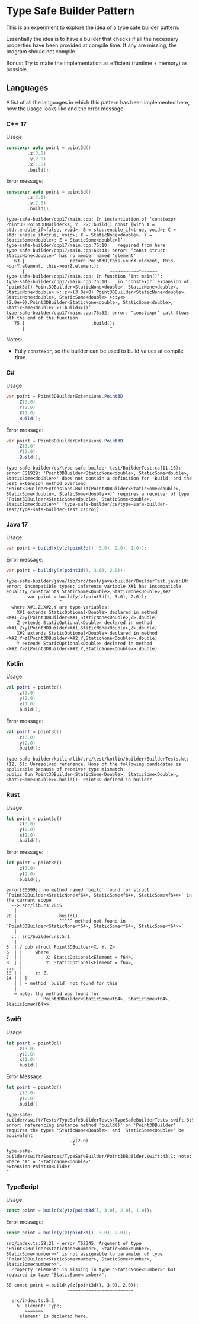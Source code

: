 Type Safe Builder Pattern
=========================

This is an experiment to explore the idea of a type safe builder pattern.

Essentially the idea is to have a builder that checks if all the necessary properties have been provided at compile time.
If any are missing, the program should not compile.

Bonus: Try to make the implementation as efficient (runtime + memory) as possible.

## Languages

A list of all the languages in which this pattern has been implemented here, how the usage looks like and the error message.

### C++ 17

Usage:
```cpp
constexpr auto point = point3d()
		.z(3.0)
		.y(2.0)
		.x(1.0)
		.build();
```

Error message:
```cpp
constexpr auto point = point3d()
		.z(3.0)
		.y(2.0)
		.build();
```

```
type-safe-builder/cpp17/main.cpp: In instantiation of ‘constexpr Point3D Point3DBuilder<X, Y, Z>::build() const [with A = std::enable_if<false, void>; B = std::enable_if<true, void>; C = std::enable_if<true, void>; X = StaticNone<double>; Y = StaticSome<double>; Z = StaticSome<double>]’:
type-safe-builder/cpp17/main.cpp:75:10:   required from here
type-safe-builder/cpp17/main.cpp:63:43: error: ‘const struct StaticNone<double>’ has no member named ‘element’
   63 |                 return Point3D(this->ourX.element, this->ourY.element, this->ourZ.element);
      |                                ~~~~~~~~~~~^~~~~~~
type-safe-builder/cpp17/main.cpp: In function ‘int main()’:
type-safe-builder/cpp17/main.cpp:75:10:   in ‘constexpr’ expansion of ‘point3d().Point3DBuilder<StaticNone<double>, StaticNone<double>, StaticNone<double> >::z<>(3.0e+0).Point3DBuilder<StaticNone<double>, StaticNone<double>, StaticSome<double> >::y<>(2.0e+0).Point3DBuilder<StaticNone<double>, StaticSome<double>, StaticSome<double> >::build<>()’
type-safe-builder/cpp17/main.cpp:75:32: error: ‘constexpr’ call flows off the end of the function
   75 |                         .build();
      |                                ^
```

Notes:
* Fully `constexpr`, so the builder can be used to build values at compile time.

### C#

Usage:
```cs
var point = Point3DBuilderExtensions.Point3D
	.Z(3.0)
	.Y(2.0)
	.X(1.0)
	.Build();
```

Error message:
```cs
var point = Point3DBuilderExtensions.Point3D
	.Z(3.0)
	.Y(2.0)
	.Build();
```

```
type-safe-builder/cs/type-safe-builder-test/BuilderTest.cs(11,16): error CS1929: 'Point3DBuilder<StaticNone<double>, StaticSome<double>, StaticSome<double>>' does not contain a definition for 'Build' and the best extension method overload 'Point3DBuilderExtensions.Build(Point3DBuilder<StaticSome<double>, StaticSome<double>, StaticSome<double>>)' requires a receiver of type 'Point3DBuilder<StaticSome<double>, StaticSome<double>, StaticSome<double>>' [type-safe-builder/cs/type-safe-builder-test/type-safe-builder-test.csproj]
```

### Java 17

Usage:
```java
var point = build(x(y(z(point3d(), 3.0), 2.0), 1.0));
```

Error message:
```java
var point = build(y(z(point3d(), 3.0), 2.0));
```

```
type-safe-builder/java/lib/src/test/java/builder/BuilderTest.java:10: error: incompatible types: inference variable X#1 has incompatible equality constraints StaticSome<Double>,StaticNone<Double>,X#2
		var point = build(y(z(point3d(), 3.0), 2.0));
		            ^
  where X#1,Z,X#2,Y are type-variables:
    X#1 extends StaticOptional<Double> declared in method <X#1,Z>y(Point3DBuilder<X#1,StaticNone<Double>,Z>,double)
    Z extends StaticOptional<Double> declared in method <X#1,Z>y(Point3DBuilder<X#1,StaticNone<Double>,Z>,double)
    X#2 extends StaticOptional<Double> declared in method <X#2,Y>z(Point3DBuilder<X#2,Y,StaticNone<Double>>,double)
    Y extends StaticOptional<Double> declared in method <X#2,Y>z(Point3DBuilder<X#2,Y,StaticNone<Double>>,double)
```

### Kotlin

Usage:
```kotlin
val point = point3d()
	.z(3.0)
	.y(2.0)
	.x(1.0)
	.build();
```

Error message:
```kotlin
val point = point3d()
	.z(3.0)
	.y(2.0)
	.build();
```

```
type-safe-builder/kotlin/lib/src/test/kotlin/builder/BuilderTests.kt: (12, 5): Unresolved reference. None of the following candidates is applicable because of receiver type mismatch:
public fun Point3DBuilder<StaticSome<Double>, StaticSome<Double>, StaticSome<Double>>.build(): Point3D defined in builder
```

### Rust

Usage:
```rust
let point = point3d()
	.z(3.0)
	.y(2.0)
	.x(1.0)
	.build();
```

Error message:
```rust
let point = point3d()
	.z(3.0)
	.y(2.0)
	.build();
```

```
error[E0599]: no method named `build` found for struct `Point3DBuilder<StaticNone<f64>, StaticSome<f64>, StaticSome<f64>>` in the current scope
  --> src/lib.rs:28:5
   |
28 |               .build();
   |                ^^^^^ method not found in `Point3DBuilder<StaticNone<f64>, StaticSome<f64>, StaticSome<f64>>`
   |
  ::: src/builder.rs:5:1
   |
5  | / pub struct Point3DBuilder<X, Y, Z>
6  | |     where
7  | |         X: StaticOptional<Element = f64>,
8  | |         Y: StaticOptional<Element = f64>,
...  |
13 | |     z: Z,
14 | | }
   | |_- method `build` not found for this
   |
   = note: the method was found for
           - `Point3DBuilder<StaticSome<f64>, StaticSome<f64>, StaticSome<f64>>`
```

### Swift

Usage:
```swift
let point = point3d()
	.z(3.0)
	.y(2.0)
	.x(1.0)
	.build()
```

Error Message:
```swift
let point = point3d()
	.z(3.0)
	.y(2.0)
	.build()
```

```
type-safe-builder/swift/Tests/TypeSafeBuilderTests/TypeSafeBuilderTests.swift:8:5: error: referencing instance method 'build()' on 'Point3DBuilder' requires the types 'StaticNone<Double>' and 'StaticSome<Double>' be equivalent
                        .y(2.0)
                         ^
type-safe-builder/swift/Sources/TypeSafeBuilder/Point3DBuilder.swift:43:1: note: where 'X' = 'StaticNone<Double>'
extension Point3DBuilder
^
```


### TypeScript

Usage:
```typescript
const point = build(x(y(z(point3d(), 3.0), 2.0), 1.0));
```

Error message:
```typescript
const point = build(y(z(point3d(), 3.0), 2.0));
```

```
src/index.ts:58:21 - error TS2345: Argument of type 'Point3DBuilder<StaticNone<number>, StaticSome<number>, StaticSome<number>>' is not assignable to parameter of type 'Point3DBuilder<StaticSome<number>, StaticSome<number>, StaticSome<number>>'.
  Property 'element' is missing in type 'StaticNone<number>' but required in type 'StaticSome<number>'.

58 const point = build(y(z(point3d(), 3.0), 2.0));
                       ~~~~~~~~~~~~~~~~~~~~~~~~~

  src/index.ts:5:2
    5  element: Type;
       ~~~~~~~
    'element' is declared here.
```

